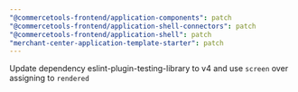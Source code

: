 ```yaml
---
"@commercetools-frontend/application-components": patch
"@commercetools-frontend/application-shell-connectors": patch
"@commercetools-frontend/application-shell": patch
"merchant-center-application-template-starter": patch
---
```


Update dependency eslint-plugin-testing-library to v4 and use `screen` over assigning to `rendered`
